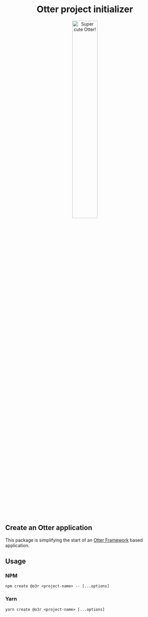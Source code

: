 <h1 align="center">Otter project initializer</h1>
<p align="center">
  <img src="https://raw.githubusercontent.com/AmadeusITGroup/otter/main/assets/logo/otter.png" alt="Super cute Otter!" width="40%"/>
</p>

## Create an Otter application

This package is simplifying the start of an [Otter Framework](https://github.com/AmadeusITGroup/otter) based application.

## Usage

### NPM

```shell
npm create @o3r <project-name> -- [...options]
```

### Yarn

```shell
yarn create @o3r <project-name> [...options]
```
